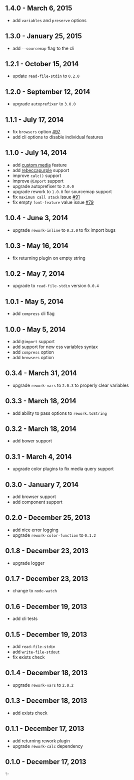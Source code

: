 
1.4.0 - March 6, 2015
---------------------
* add `variables` and `preserve` options

1.3.0 - January 25, 2015
------------------------
* add `--sourcemap` flag to the cli

1.2.1 - October 15, 2014
--------------------------
* update `read-file-stdin` to `0.2.0`

1.2.0 - September 12, 2014
--------------------------
* upgrade `autoprefixer` to `3.0.0`

1.1.1 - July 17, 2014
---------------------
* fix `browsers` option [#97](https://github.com/segmentio/myth/pull/97)
* add cli options to disable individual features

1.1.0 - July 14, 2014
---------------------
* add [custom media](http://dev.w3.org/csswg/mediaqueries/#custom-mq) feature
* add [rebeccapurple](http://lists.w3.org/Archives/Public/www-style/2014Jun/0312.html) support
* improve `calc()` support
* improve `@import` support
* upgrade autoprefixer to `2.0.0`
* upgrade rework to `1.0.0` for sourcemap support
* fix `maximum call stack` issue [#91](https://github.com/segmentio/myth/issues/91)
* fix empty `font-feature` value issue [#79](https://github.com/segmentio/myth/issues/79)

1.0.4 - June 3, 2014
--------------------
* upgrade `rework-inline` to `0.2.0` to fix import bugs

1.0.3 - May 16, 2014
--------------------
* fix returning plugin on empty string

1.0.2 - May 7, 2014
-------------------
* upgrade to `read-file-stdin` version `0.0.4`

1.0.1 - May 5, 2014
-------------------
* add `compress` cli flag

1.0.0 - May 5, 2014
-------------------
* add `@import` support
* add support for new css variables syntax
* add `compress` option
* add `browsers` option

0.3.4 - March 31, 2014
----------------------
* upgrade `rework-vars` to `2.0.3` to properly clear variables

0.3.3 - March 18, 2014
----------------------
* add ability to pass options to `rework.toString`

0.3.2 - March 18, 2014
----------------------
* add bower support

0.3.1 - March 4, 2014
---------------------
* upgrade color plugins to fix media query support

0.3.0 - January 7, 2014
-----------------------
* add browser support
* add component support

0.2.0 - December 25, 2013
-------------------------
* add nice error logging
* upgrade `rework-color-function` to `0.1.2`

0.1.8 - December 23, 2013
-------------------------
* upgrade logger

0.1.7 - December 23, 2013
-------------------------
* change to `node-watch`

0.1.6 - December 19, 2013
-------------------------
* add cli tests

0.1.5 - December 19, 2013
-------------------------
* add `read-file-stdin`
* add `write-file-stdout`
* fix exists check

0.1.4 - December 18, 2013
-------------------------
* upgrade `rework-vars` to `2.0.2`

0.1.3 - December 18, 2013
-------------------------
* add exists check

0.1.1 - December 17, 2013
-------------------------
* add returning rework plugin
* upgrade `rework-calc` dependency

0.1.0 - December 17, 2013
-------------------------
:sparkles:
